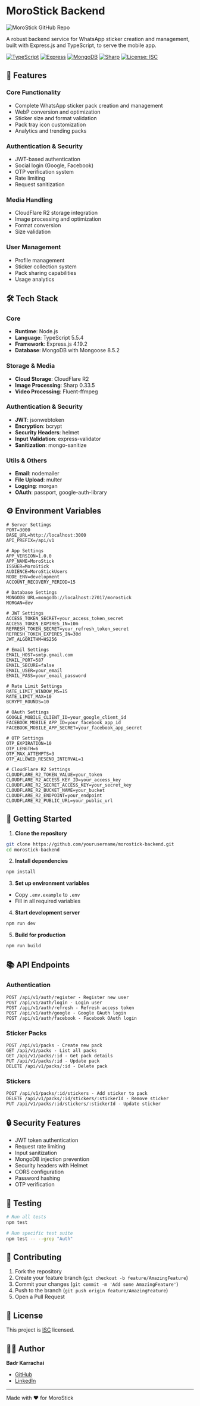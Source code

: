# MoroStick Backend

![MoroStick GitHub Repo](https://github.com/user-attachments/assets/a89e8a57-a90c-46d5-bfd3-0534eef3c0dd)

A robust backend service for WhatsApp sticker creation and management, built with Express.js and TypeScript, to serve the mobile app.

[![TypeScript](https://img.shields.io/badge/TypeScript-5.5.4-blue.svg)](https://www.typescriptlang.org/)
[![Express](https://img.shields.io/badge/Express-4.19.2-lightgrey.svg)](https://expressjs.com/)
[![MongoDB](https://img.shields.io/badge/Mongoose-8.5.2-green.svg)](https://mongoosejs.com/)
[![Sharp](https://img.shields.io/badge/Sharp-0.33.5-yellow.svg)](https://sharp.pixelplumbing.com/)
[![License: ISC](https://img.shields.io/badge/License-ISC-blue.svg)](https://opensource.org/licenses/ISC)

## 🚀 Features

### Core Functionality

- Complete WhatsApp sticker pack creation and management
- WebP conversion and optimization
- Sticker size and format validation
- Pack tray icon customization
- Analytics and trending packs

### Authentication & Security

- JWT-based authentication
- Social login (Google, Facebook)
- OTP verification system
- Rate limiting
- Request sanitization

### Media Handling

- CloudFlare R2 storage integration
- Image processing and optimization
- Format conversion
- Size validation

### User Management

- Profile management
- Sticker collection system
- Pack sharing capabilities
- Usage analytics

## 🛠 Tech Stack

### Core

- **Runtime**: Node.js
- **Language**: TypeScript 5.5.4
- **Framework**: Express.js 4.19.2
- **Database**: MongoDB with Mongoose 8.5.2

### Storage & Media

- **Cloud Storage**: CloudFlare R2
- **Image Processing**: Sharp 0.33.5
- **Video Processing**: Fluent-ffmpeg

### Authentication & Security

- **JWT**: jsonwebtoken
- **Encryption**: bcrypt
- **Security Headers**: helmet
- **Input Validation**: express-validator
- **Sanitization**: mongo-sanitize

### Utils & Others

- **Email**: nodemailer
- **File Upload**: multer
- **Logging**: morgan
- **OAuth**: passport, google-auth-library

## ⚙️ Environment Variables

```env
# Server Settings
PORT=3000
BASE_URL=http://localhost:3000
API_PREFIX=/api/v1

# App Settings
APP_VERSION=1.0.0
APP_NAME=MoroStick
ISSUER=MoroStick
AUDIENCE=MoroStickUsers
NODE_ENV=development
ACCOUNT_RECOVERY_PERIOD=15

# Database Settings
MONGODB_URL=mongodb://localhost:27017/morostick
MORGAN=dev

# JWT Settings
ACCESS_TOKEN_SECRET=your_access_token_secret
ACCESS_TOKEN_EXPIRES_IN=10m
REFRESH_TOKEN_SECRET=your_refresh_token_secret
REFRESH_TOKEN_EXPIRES_IN=30d
JWT_ALGORITHM=HS256

# Email Settings
EMAIL_HOST=smtp.gmail.com
EMAIL_PORT=587
EMAIL_SECURE=false
EMAIL_USER=your_email
EMAIL_PASS=your_email_password

# Rate Limit Settings
RATE_LIMIT_WINDOW_MS=15
RATE_LIMIT_MAX=10
BCRYPT_ROUNDS=10

# OAuth Settings
GOOGLE_MOBILE_CLIENT_ID=your_google_client_id
FACEBOOK_MOBILE_APP_ID=your_facebook_app_id
FACEBOOK_MOBILE_APP_SECRET=your_facebook_app_secret

# OTP Settings
OTP_EXPIRATION=10
OTP_LENGTH=6
OTP_MAX_ATTEMPTS=3
OTP_ALLOWED_RESEND_INTERVAL=1

# CloudFlare R2 Settings
CLOUDFLARE_R2_TOKEN_VALUE=your_token
CLOUDFLARE_R2_ACCESS_KEY_ID=your_access_key
CLOUDFLARE_R2_SECRET_ACCESS_KEY=your_secret_key
CLOUDFLARE_R2_BUCKET_NAME=your_bucket
CLOUDFLARE_R2_ENDPOINT=your_endpoint
CLOUDFLARE_R2_PUBLIC_URL=your_public_url
```

## 🚦 Getting Started

1. **Clone the repository**

```bash
git clone https://github.com/yourusername/morostick-backend.git
cd morostick-backend
```

2. **Install dependencies**

```bash
npm install
```

3. **Set up environment variables**

- Copy `.env.example` to `.env`
- Fill in all required variables

4. **Start development server**

```bash
npm run dev
```

5. **Build for production**

```bash
npm run build
```

## 📚 API Endpoints

### Authentication

```
POST /api/v1/auth/register - Register new user
POST /api/v1/auth/login - Login user
POST /api/v1/auth/refresh - Refresh access token
POST /api/v1/auth/google - Google OAuth login
POST /api/v1/auth/facebook - Facebook OAuth login
```

### Sticker Packs

```
POST /api/v1/packs - Create new pack
GET /api/v1/packs - List all packs
GET /api/v1/packs/:id - Get pack details
PUT /api/v1/packs/:id - Update pack
DELETE /api/v1/packs/:id - Delete pack
```

### Stickers

```
POST /api/v1/packs/:id/stickers - Add sticker to pack
DELETE /api/v1/packs/:id/stickers/:stickerId - Remove sticker
PUT /api/v1/packs/:id/stickers/:stickerId - Update sticker
```

## 🔒 Security Features

- JWT token authentication
- Request rate limiting
- Input sanitization
- MongoDB injection prevention
- Security headers with Helmet
- CORS configuration
- Password hashing
- OTP verification

## 🧪 Testing

```bash
# Run all tests
npm test

# Run specific test suite
npm test -- --grep "Auth"
```

## 🤝 Contributing

1. Fork the repository
2. Create your feature branch (`git checkout -b feature/AmazingFeature`)
3. Commit your changes (`git commit -m 'Add some AmazingFeature'`)
4. Push to the branch (`git push origin feature/AmazingFeature`)
5. Open a Pull Request

## 📝 License

This project is [ISC](LICENSE) licensed.

## 👨‍💻 Author

**Badr Karrachai**

- [GitHub](https://github.com/badrkarrachai)
- [LinkedIn](https://www.linkedin.com/in/badr-karrachai/)

---

Made with ❤️ for MoroStick
